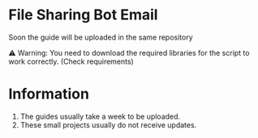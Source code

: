 # File Sharing Bot Email
Soon the guide will be uploaded in the same repository

⚠ Warning: You need to download the required libraries for the script to work correctly. (Check requirements)

# Information
1) The guides usually take a week to be uploaded.
2) These small projects usually do not receive updates.
